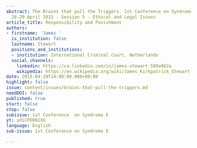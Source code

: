 ```yaml
---
abstract: The Brains that pull the Triggers. 1st Conference on Syndrome E, Paris IAS,
  28-29 April 2015 - Session 5 - Ethical and Legal Issues
article_title: Responsibility and Punishment
authors:
- firstname: 'James '
  is_institution: false
  lastname: Stewart
  positions_and_institutions:
  - institution: International Criminal Court, Netherlands
  social_channels:
    linkedin: https://ca.linkedin.com/in/james-stewart-589a862a
    wikipedia: https://en.wikipedia.org/wiki/James_Kirkpatrick_Stewart
date: 2015-04-29T14:00:00.000+00:00
highlight: false
issue: content/issues/brains-that-pull-the-triggers.md
needDOI: false
published: true
start: false
stop: false
subissue: 1st Conference  on Syndrome E
yt: ydiCPODN1XU
language: English
sub-issue: 1st Conference on Syndrome E

---
```

<Youtube yt="ydiCPODN1XU" caption="Responsibility and Punishment" start="false" stop="false"></Youtube>
